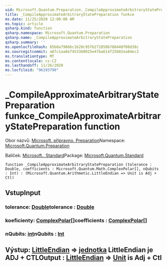 ```yaml
---
uid: Microsoft.Quantum.Preparation._CompileApproximateArbitraryStatePreparation
title: _CompileApproximateArbitraryStatePreparation funkce
ms.date: 11/25/2020 12:00:00 AM
ms.topic: article
qsharp.kind: function
qsharp.namespace: Microsoft.Quantum.Preparation
qsharp.name: _CompileApproximateArbitraryStatePreparation
qsharp.summary: ''
ms.openlocfilehash: 85b8a79066c1620c95fb271050b788440f08d38c
ms.sourcegitcommit: a87c1aa8e7453360025e47ba614f25b02ea84ec3
ms.translationtype: MT
ms.contentlocale: cs-CZ
ms.lasthandoff: 11/26/2020
ms.locfileid: "96193790"
---
```

# <a name="_compileapproximatearbitrarystatepreparation-function"></a><span data-ttu-id="9acef-102">_CompileApproximateArbitraryStatePreparation funkce</span><span class="sxs-lookup"><span data-stu-id="9acef-102">_CompileApproximateArbitraryStatePreparation function</span></span>

<span data-ttu-id="9acef-103">Obor názvů: [Microsoft. přípravno. Preparation](xref:Microsoft.Quantum.Preparation)</span><span class="sxs-lookup"><span data-stu-id="9acef-103">Namespace: [Microsoft.Quantum.Preparation](xref:Microsoft.Quantum.Preparation)</span></span>

<span data-ttu-id="9acef-104">Balíček: [Microsoft.. Standard](https://nuget.org/packages/Microsoft.Quantum.Standard)</span><span class="sxs-lookup"><span data-stu-id="9acef-104">Package: [Microsoft.Quantum.Standard](https://nuget.org/packages/Microsoft.Quantum.Standard)</span></span>




```qsharp
function _CompileApproximateArbitraryStatePreparation (tolerance : Double, coefficients : Microsoft.Quantum.Math.ComplexPolar[], nQubits : Int) : (Microsoft.Quantum.Arithmetic.LittleEndian => Unit is Adj + Ctl)
```


## <a name="input"></a><span data-ttu-id="9acef-105">Vstup</span><span class="sxs-lookup"><span data-stu-id="9acef-105">Input</span></span>

### <a name="tolerance--double"></a><span data-ttu-id="9acef-106">tolerance: [Double](xref:microsoft.quantum.lang-ref.double)</span><span class="sxs-lookup"><span data-stu-id="9acef-106">tolerance : [Double](xref:microsoft.quantum.lang-ref.double)</span></span>




### <a name="coefficients--complexpolar"></a><span data-ttu-id="9acef-107">koeficienty: [ComplexPolar](xref:Microsoft.Quantum.Math.ComplexPolar)[]</span><span class="sxs-lookup"><span data-stu-id="9acef-107">coefficients : [ComplexPolar](xref:Microsoft.Quantum.Math.ComplexPolar)[]</span></span>




### <a name="nqubits--int"></a><span data-ttu-id="9acef-108">nQubits: [int](xref:microsoft.quantum.lang-ref.int)</span><span class="sxs-lookup"><span data-stu-id="9acef-108">nQubits : [Int](xref:microsoft.quantum.lang-ref.int)</span></span>





## <a name="output--littleendian--unit--is-adj--ctl"></a><span data-ttu-id="9acef-109">Výstup: [LittleEndian](xref:Microsoft.Quantum.Arithmetic.LittleEndian) => [jednotka](xref:microsoft.quantum.lang-ref.unit) LittleEndian je ADJ + CTL</span><span class="sxs-lookup"><span data-stu-id="9acef-109">Output : [LittleEndian](xref:Microsoft.Quantum.Arithmetic.LittleEndian) => [Unit](xref:microsoft.quantum.lang-ref.unit)  is Adj + Ctl</span></span>

